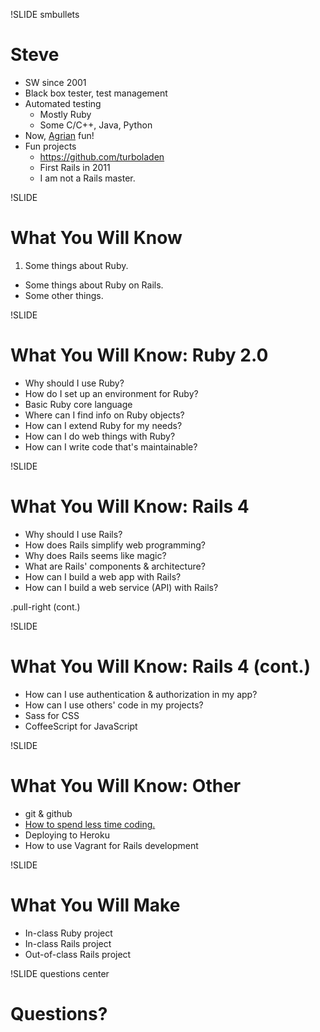 !SLIDE smbullets
# Steve

* SW since 2001
* Black box tester, test management
* Automated testing
    * Mostly Ruby
    * Some C/C++, Java, Python
* Now, [Agrian](http://agrian.com) fun!
* Fun projects
    * https://github.com/turboladen
    * First Rails in 2011
    * I am not a Rails master.


!SLIDE
# What You Will Know

1. Some things about Ruby.
+ Some things about Ruby on Rails.
+ Some other things.


!SLIDE
# What You Will Know: Ruby 2.0

* Why should I use Ruby?
* How do I set up an environment for Ruby?
* Basic Ruby core language
* Where can I find info on Ruby objects?
* How can I extend Ruby for my needs?
* How can I do web things with Ruby?
* How can I write code that's maintainable?


!SLIDE
# What You Will Know: Rails 4

* Why should I use Rails?
* How does Rails simplify web programming?
* Why does Rails seems like magic?
* What are Rails' components & architecture?
* How can I build a web app with Rails?
* How can I build a web service (API) with Rails?

.pull-right (cont.)


!SLIDE
# What You Will Know: Rails 4 (cont.)

* How can I use authentication & authorization in my app?
* How can I use others' code in my projects?
* Sass for CSS
* CoffeeScript for JavaScript


!SLIDE
# What You Will Know: Other

* git & github
* [How to spend less time coding.](http://www.rubyrags.com/products/9)
* Deploying to Heroku
* How to use Vagrant for Rails development

!SLIDE
# What You Will Make

* In-class Ruby project
* In-class Rails project
* Out-of-class Rails project


!SLIDE questions center
# Questions?

